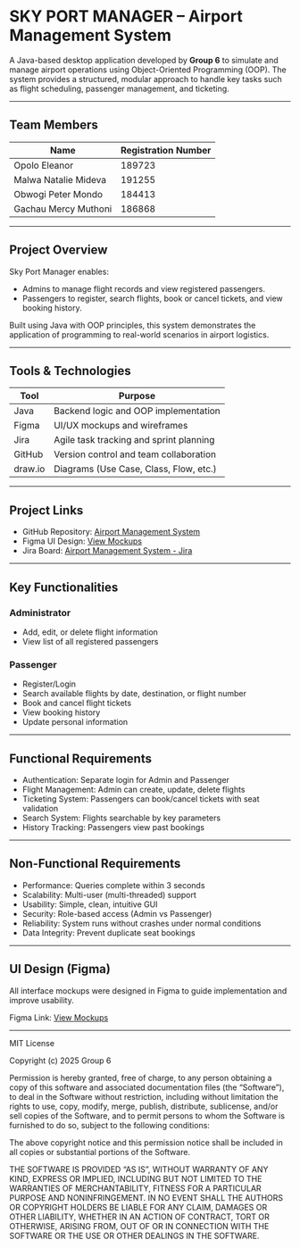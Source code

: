 # SKY PORT MANAGER – Airport Management System

A Java-based desktop application developed by **Group 6** to simulate and manage airport operations using Object-Oriented Programming (OOP). The system provides a structured, modular approach to handle key tasks such as flight scheduling, passenger management, and ticketing.

---

## Team Members

| Name                    | Registration Number |
|-------------------------|---------------------|
| Opolo Eleanor           | 189723              |
| Malwa Natalie Mideva    | 191255              |
| Obwogi Peter Mondo      | 184413              |
| Gachau Mercy Muthoni    | 186868              |

---

## Project Overview

Sky Port Manager enables:
- Admins to manage flight records and view registered passengers.
- Passengers to register, search flights, book or cancel tickets, and view booking history.

Built using Java with OOP principles, this system demonstrates the application of programming to real-world scenarios in airport logistics.

---

## Tools & Technologies

| Tool        | Purpose                                   |
|-------------|--------------------------------------------|
| Java        | Backend logic and OOP implementation      |
| Figma       | UI/UX mockups and wireframes              |
| Jira        | Agile task tracking and sprint planning   |
| GitHub      | Version control and team collaboration    |
| draw.io     | Diagrams (Use Case, Class, Flow, etc.)    |

---

## Project Links

- GitHub Repository: [Airport Management System](https://github.com/mercy-5120/Airport-Management-System-Project.git)
- Figma UI Design: [View Mockups](https://www.figma.com/design/4vuQgpjr9h9QaKsm4GMq5z/MOCKUPS?node-id=0-1&p=f&t=c0LeSwrPXVAVcgfP-0)
- Jira Board: [Airport Management System - Jira](https://airport-management-system.atlassian.net/jira/your-work)

---

## Key Functionalities

### Administrator
- Add, edit, or delete flight information
- View list of all registered passengers

### Passenger
- Register/Login
- Search available flights by date, destination, or flight number
- Book and cancel flight tickets
- View booking history
- Update personal information

---

## Functional Requirements

- Authentication: Separate login for Admin and Passenger
- Flight Management: Admin can create, update, delete flights
- Ticketing System: Passengers can book/cancel tickets with seat validation
- Search System: Flights searchable by key parameters
- History Tracking: Passengers view past bookings

---

## Non-Functional Requirements

- Performance: Queries complete within 3 seconds
- Scalability: Multi-user (multi-threaded) support
- Usability: Simple, clean, intuitive GUI
- Security: Role-based access (Admin vs Passenger)
- Reliability: System runs without crashes under normal conditions
- Data Integrity: Prevent duplicate seat bookings

---

## UI Design (Figma)

All interface mockups were designed in Figma to guide implementation and improve usability.

Figma Link: [View Mockups](https://www.figma.com/design/4vuQgpjr9h9QaKsm4GMq5z/MOCKUPS?node-id=0-1&p=f&t=c0LeSwrPXVAVcgfP-0)

---

MIT License

Copyright (c) 2025 Group 6

Permission is hereby granted, free of charge, to any person obtaining a copy
of this software and associated documentation files (the “Software”), to deal
in the Software without restriction, including without limitation the rights
to use, copy, modify, merge, publish, distribute, sublicense, and/or sell
copies of the Software, and to permit persons to whom the Software is
furnished to do so, subject to the following conditions:

The above copyright notice and this permission notice shall be included in
all copies or substantial portions of the Software.

THE SOFTWARE IS PROVIDED “AS IS”, WITHOUT WARRANTY OF ANY KIND, EXPRESS OR
IMPLIED, INCLUDING BUT NOT LIMITED TO THE WARRANTIES OF MERCHANTABILITY,
FITNESS FOR A PARTICULAR PURPOSE AND NONINFRINGEMENT. IN NO EVENT SHALL THE
AUTHORS OR COPYRIGHT HOLDERS BE LIABLE FOR ANY CLAIM, DAMAGES OR OTHER
LIABILITY, WHETHER IN AN ACTION OF CONTRACT, TORT OR OTHERWISE, ARISING FROM,
OUT OF OR IN CONNECTION WITH THE SOFTWARE OR THE USE OR OTHER DEALINGS IN
THE SOFTWARE.
